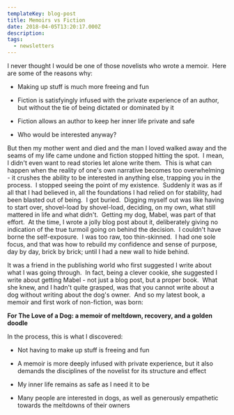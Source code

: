 ```yaml
---
templateKey: blog-post
title: Memoirs vs Fiction
date: 2018-04-05T13:20:17.000Z
description:
tags:
  - newsletters
---
```


I never thought I would be one of those novelists who wrote a memoir.  Here are
some of the reasons why:

- Making up stuff is much more freeing and fun

- Fiction is satisfyingly infused with the private experience of an author, but
  without the tie of being dictated or dominated by it

- Fiction allows an author to keep her inner life private and safe

- Who would be interested anyway?

But then my mother went and died and the man I loved walked away and the seams
of my life came undone and fiction stopped hitting the spot.  I mean, I didn't
even want to read stories let alone write them.  This is what can happen when
the reality of one's own narrative becomes too overwhelming - it crushes the
ability to be interested in anything else, trapping you in the process.  I
stopped seeing the point of my existence.  Suddenly it was as if all that I had
believed in, all the foundations I had relied on for stability, had been blasted
out of being.  I got buried.  Digging myself out was like having to start over,
shovel-load by shovel-load, deciding, on my own, what still mattered in life and
what didn't.  Getting my dog, Mabel, was part of that effort.  At the time, I
wrote a jolly blog post about it, deliberately giving no indication of the true
turmoil going on behind the decision.  I couldn't have borne the self-exposure. 
I was too raw, too thin-skinned.  I had one sole focus, and that was how to
rebuild my confidence and sense of purpose, day by day, brick by brick; until I
had a new wall to hide behind.

It was a friend in the publishing world who first suggested I write about what I
was going through.  In fact, being a clever cookie, she suggested I write about
getting Mabel - not just a blog post, but a proper book.  What she knew, and I
hadn't quite grasped, was that you cannot write about a dog without writing
about the dog's owner.  And so my latest book, a memoir and first work of
non-fiction, was born:

**For The Love of a Dog: a memoir of meltdown, recovery, and a golden doodle**

In the process, this is what I discovered:

- Not having to make up stuff is freeing and fun

- A memoir is more deeply infused with private experience, but it also demands
  the disciplines of the novelist for its structure and effect

- My inner life remains as safe as I need it to be

- Many people are interested in dogs, as well as generously empathetic towards
  the meltdowns of their owners

&nbsp;
